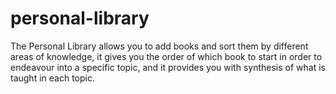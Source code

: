 # personal-library
The Personal Library allows you to add books and sort them by different areas of knowledge, it gives you the order of which book to start in order to endeavour into a specific topic, and it provides you with synthesis of what is taught in each topic.
